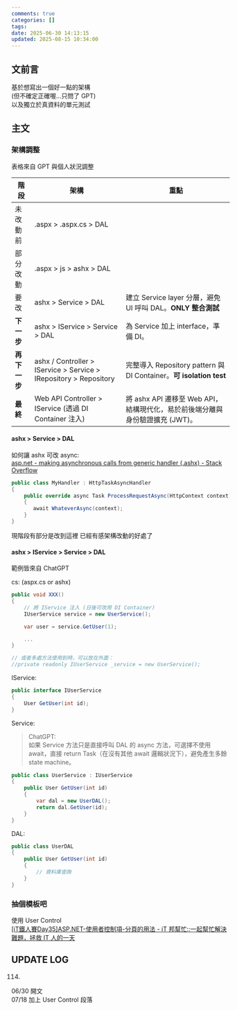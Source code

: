 ```yaml
---
comments: true
categories: []
tags:
date: 2025-06-30 14:13:15
updated: 2025-08-15 10:34:00
---
```

## 文前言

基於想寫出一個好一點的架構  
(但不確定正確喔...只問了 GPT)  
以及獨立於真資料的單元測試

<!-- more -->

## 主文

### 架構調整

表格來自 GPT 與個人狀況調整

| 階段       | 架構                                                                | 重點                                                          |
| -------- | ----------------------------------------------------------------- | ----------------------------------------------------------- |
| 未改動前     | .aspx > .aspx.cs > DAL                                            |                                                             |
| 部分改動     | .aspx > js > ashx > DAL                                           |                                                             |
| 要改       | ashx > Service > DAL                                              | 建立 Service layer 分層，避免 UI 呼叫 DAL。**ONLY 整合測試**              |
| **下一步**  | ashx > IService > Service > DAL                                   | 為 Service 加上 interface，準備 DI。                               |
| **再下一步** | ashx / Controller > IService > Service > IRepository > Repository | 完整導入 Repository pattern 與 DI Container。**可 isolation test** |
| **最終**   | Web API Controller > IService (透過 DI Container 注入)                | 將 ashx API 遷移至 Web API，結構現代化，易於前後端分離與身份驗證擴充 (JWT)。          |

#### ashx > Service > DAL

如何讓 ashx 可改 async:  
[asp.net - making asynchronous calls from generic handler (.ashx) - Stack Overflow](https://stackoverflow.com/questions/8299194/making-asynchronous-calls-from-generic-handler-ashx)
```cs
public class MyHandler : HttpTaskAsyncHandler 
{
    public override async Task ProcessRequestAsync(HttpContext context) 
    {
       await WhateverAsync(context);
    }
}
```

現階段有部分是改到這裡
已經有感架構改動的好處了



#### ashx > IService > Service > DAL

範例皆來自 ChatGPT

cs: (aspx.cs or ashx)

```cs
public void XXX()
{
	// 將 IService 注入 (日後可改用 DI Container)
	IUserService service = new UserService();

	var user = service.GetUser(1);

	...
}

// 或者多處方法使用到時，可以放在外面：
//private readonly IUserService _service = new UserService();
```

IService:

```cs
public interface IUserService
{
    User GetUser(int id);
}
```

Service:

> ChatGPT:  
> 如果 Service 方法只是直接呼叫 DAL 的 async 方法，可選擇不使用 await，直接 return Task（在沒有其他 await 邏輯狀況下），避免產生多餘 state machine。

```cs
public class UserService : IUserService
{
    public User GetUser(int id)
    {
        var dal = new UserDAL();
        return dal.GetUser(id);
    }
}
```

DAL:

```cs
public class UserDAL
{
    public User GetUser(int id)
    {
        // 資料庫查詢
    }
}
```


### 抽個模板吧

使用 User Control  
[[iT鐵人賽Day35]ASP.NET-使用者控制項-分頁的用法 - iT 邦幫忙::一起幫忙解決難題，拯救 IT 人的一天](https://ithelp.ithome.com.tw/articles/10225633)




## UPDATE LOG

114.

06/30 開文  
07/18 加上 User Control 段落